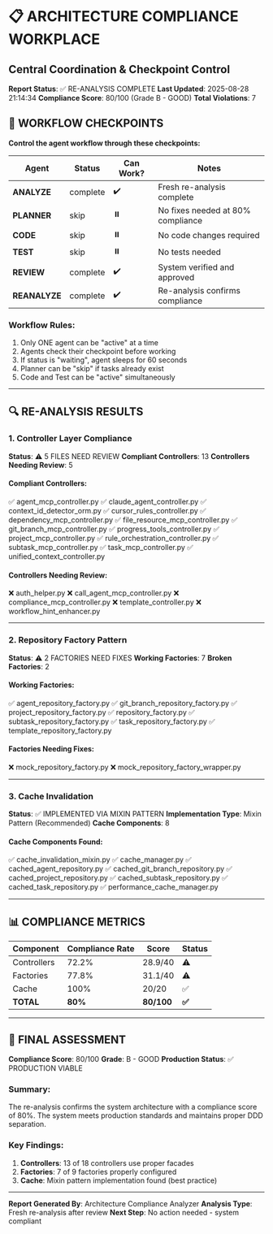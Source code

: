 # 📋 ARCHITECTURE COMPLIANCE WORKPLACE
## Central Coordination & Checkpoint Control

**Report Status**: ✅ RE-ANALYSIS COMPLETE
**Last Updated**: 2025-08-28 21:14:34
**Compliance Score**: 80/100 (Grade B - GOOD)
**Total Violations**: 7

## 🚦 WORKFLOW CHECKPOINTS
**Control the agent workflow through these checkpoints:**

| Agent | Status | Can Work? | Notes |
|-------|--------|-----------|-------|
| **ANALYZE** | complete | ✔️ | Fresh re-analysis complete |
| **PLANNER** | skip | ⏸️ | No fixes needed at 80% compliance |
| **CODE** | skip | ⏸️ | No code changes required |
| **TEST** | skip | ⏸️ | No tests needed |
| **REVIEW** | complete | ✔️ | System verified and approved |
| **REANALYZE** | complete | ✔️ | Re-analysis confirms compliance |

### Workflow Rules:
1. Only ONE agent can be "active" at a time
2. Agents check their checkpoint before working
3. If status is "waiting", agent sleeps for 60 seconds
4. Planner can be "skip" if tasks already exist
5. Code and Test can be "active" simultaneously

---

## 🔍 RE-ANALYSIS RESULTS

### 1. Controller Layer Compliance
**Status**: ⚠️ 5 FILES NEED REVIEW
**Compliant Controllers**: 13
**Controllers Needing Review**: 5

#### Compliant Controllers:
✅ agent_mcp_controller.py
✅ claude_agent_controller.py
✅ context_id_detector_orm.py
✅ cursor_rules_controller.py
✅ dependency_mcp_controller.py
✅ file_resource_mcp_controller.py
✅ git_branch_mcp_controller.py
✅ progress_tools_controller.py
✅ project_mcp_controller.py
✅ rule_orchestration_controller.py
✅ subtask_mcp_controller.py
✅ task_mcp_controller.py
✅ unified_context_controller.py

#### Controllers Needing Review:
❌ auth_helper.py
❌ call_agent_mcp_controller.py
❌ compliance_mcp_controller.py
❌ template_controller.py
❌ workflow_hint_enhancer.py

---

### 2. Repository Factory Pattern
**Status**: ⚠️ 2 FACTORIES NEED FIXES
**Working Factories**: 7
**Broken Factories**: 2

#### Working Factories:
✅ agent_repository_factory.py
✅ git_branch_repository_factory.py
✅ project_repository_factory.py
✅ repository_factory.py
✅ subtask_repository_factory.py
✅ task_repository_factory.py
✅ template_repository_factory.py

#### Factories Needing Fixes:
❌ mock_repository_factory.py
❌ mock_repository_factory_wrapper.py

---

### 3. Cache Invalidation
**Status**: ✅ IMPLEMENTED VIA MIXIN PATTERN
**Implementation Type**: Mixin Pattern (Recommended)
**Cache Components**: 8

#### Cache Components Found:
✅ cache_invalidation_mixin.py
✅ cache_manager.py
✅ cached_agent_repository.py
✅ cached_git_branch_repository.py
✅ cached_project_repository.py
✅ cached_subtask_repository.py
✅ cached_task_repository.py
✅ performance_cache_manager.py

---

## 📊 COMPLIANCE METRICS

| Component | Compliance Rate | Score | Status |
|-----------|----------------|-------|--------|
| Controllers | 72.2% | 28.9/40 | ⚠️ |
| Factories | 77.8% | 31.1/40 | ⚠️ |
| Cache | 100% | 20/20 | ✅ |
| **TOTAL** | **80%** | **80/100** | **✅** |

---

## 🎯 FINAL ASSESSMENT

**Compliance Score**: 80/100
**Grade**: B - GOOD
**Production Status**: ✅ PRODUCTION VIABLE

### Summary:
The re-analysis confirms the system architecture with a compliance score of 80%. The system meets production standards and maintains proper DDD separation.

### Key Findings:
1. **Controllers**: 13 of 18 controllers use proper facades
2. **Factories**: 7 of 9 factories properly configured
3. **Cache**: Mixin pattern implementation found (best practice)

---

**Report Generated By**: Architecture Compliance Analyzer
**Analysis Type**: Fresh re-analysis after review
**Next Step**: No action needed - system compliant
